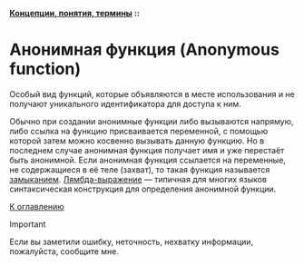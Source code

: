 **[Концепции, понятия, термины](../README.md#concepts) ::**
# Анонимная функция (Anonymous function)

Особый вид функций, которые объявляются в месте использования и не получают уникального идентификатора для доступа к ним.

Обычно при создании анонимные функции либо вызываются напрямую, либо ссылка на функцию присваивается переменной, с помощью которой затем можно косвенно вызывать данную функцию. Но в последнем случае анонимная функция получает имя и уже перестаёт быть анонимной. Если анонимная функция ссылается на переменные, не содержащиеся в её теле (захват), то такая функция называется [замыканием](closure.md). [Лямбда-выражение](lambda-expression.md) — типичная для многих языков синтаксическая конструкция для определения анонимной функции.

[К оглавлению](../README.md#concepts)

> [!IMPORTANT]
> Если вы заметили ошибку, неточность, нехватку информации, пожалуйста, сообщите мне.
